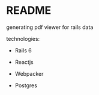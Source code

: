 # README

generating pdf viewer for rails data

technologies:

* Rails 6

* Reactjs

* Webpacker

* Postgres


